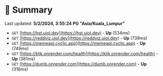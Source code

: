 # 📖 Summary
Last updated: **5/2/2024, 3:55:24 PG "Asia/Kuala_Lumpur"**

- `GET` [https://hst.ujol.dev](https://hst.ujol.dev) - **Up** (534ms)
- `GET` [https://reddviz.ujol.dev](https://reddviz.ujol.dev) - **Up** (739ms)
- `GET` [https://memeapi.cyclic.app](https://memeapi.cyclic.app) - **Up** (749ms)
- `GET` [https://klik.onrender.com/health](https://klik.onrender.com/health) - **Up** (381ms)
- `GET` [https://dumb.onrender.com](https://dumb.onrender.com) - **Up** (316ms)
